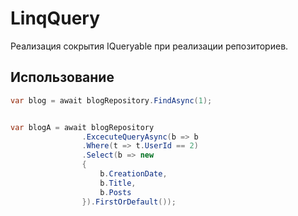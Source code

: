 # LinqQuery
Реализация сокрытия IQueryable при реализации репозиториев.

## Использование
```C#
var blog = await blogRepository.FindAsync(1);


var blogA = await blogRepository
                .ExcecuteQueryAsync(b => b
                .Where(t => t.UserId == 2)
                .Select(b => new 
                { 
                    b.CreationDate, 
                    b.Title, 
                    b.Posts 
                }).FirstOrDefault());
```
